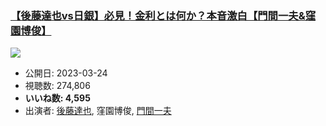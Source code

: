 ### [【後藤達也vs日銀】必見！金利とは何か？本音激白【門間一夫&窪園博俊】](https://www.youtube.com/watch?v=hrFXdV2uC1k)
[![](https://img.youtube.com/vi/hrFXdV2uC1k/sddefault.jpg)](https://www.youtube.com/watch?v=hrFXdV2uC1k)
-   公開日: 2023-03-24
-   視聴数: 274,806
-   **いいね数: 4,595**
-   出演者: [後藤達也](/rehacq_fan/people/後藤達也 "wikilink"), 窪園博俊, [門間一夫](/rehacq_fan/people/門間一夫 "wikilink")
